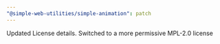 ```yaml
---
"@simple-web-utilities/simple-animation": patch
---
```


Updated License details. Switched to a more permissive MPL-2.0 license
